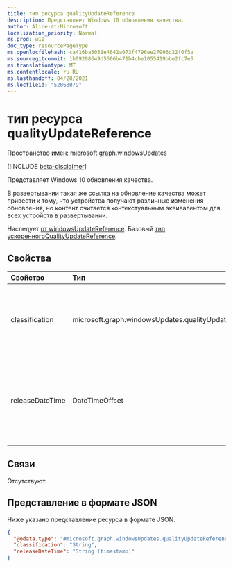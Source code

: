 ```yaml
---
title: тип ресурса qualityUpdateReference
description: Представляет Windows 10 обновления качества.
author: Alice-at-Microsoft
localization_priority: Normal
ms.prod: w10
doc_type: resourcePageType
ms.openlocfilehash: ca416ba5031e4642a073f4796ee27996d22f0f5a
ms.sourcegitcommit: 1b09298649d5606b471b4cbe1055419bbe2fc7e5
ms.translationtype: MT
ms.contentlocale: ru-RU
ms.lasthandoff: 04/28/2021
ms.locfileid: "52068079"
---
```

# <a name="qualityupdatereference-resource-type"></a>тип ресурса qualityUpdateReference

Пространство имен: microsoft.graph.windowsUpdates

[!INCLUDE [beta-disclaimer](../../includes/beta-disclaimer.md)]

Представляет Windows 10 обновления качества.

В развертывании такая же ссылка на обновление качества может привести к тому, что устройства получают различные изменения обновления, но контент считается контекстуальным эквивалентом для всех устройств в развертывании.

Наследует [от windowsUpdateReference](../resources/windowsupdates-windowsupdatereference.md). Базовый [тип ускоренногоQualityUpdateReference](../resources/windowsupdates-expeditedqualityupdatereference.md).

## <a name="properties"></a>Свойства
|Свойство|Тип|Описание|
|:---|:---|:---|
|classification|microsoft.graph.windowsUpdates.qualityUpdateClassification|Указывает классификацию указанного контента. Поддерживает подмножество значений **для qualityUpdateClassification.** Возможные значения: `security` .|
|releaseDateTime|DateTimeOffset|Указывает обновление качества в указанной службеChannel с указанной классификацией по дате (например, последнее обновление, опубликованное в указанную дату). Значение по умолчанию — безопасность.|

## <a name="relationships"></a>Связи
Отсутствуют.

## <a name="json-representation"></a>Представление в формате JSON
Ниже указано представление ресурса в формате JSON.
<!-- {
  "blockType": "resource",
  "@odata.type": "microsoft.graph.windowsUpdates.qualityUpdateReference"
}
-->
``` json
{
  "@odata.type": "#microsoft.graph.windowsUpdates.qualityUpdateReference",
  "classification": "String",
  "releaseDateTime": "String (timestamp)"
}
```

